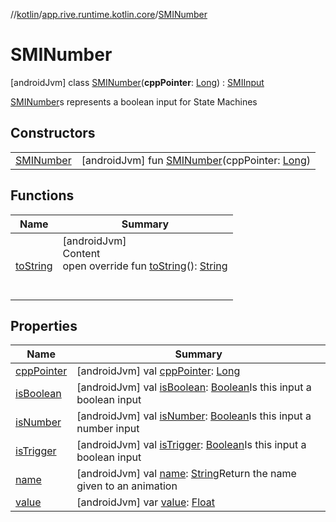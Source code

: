 //[kotlin](../../../index.md)/[app.rive.runtime.kotlin.core](../index.md)/[SMINumber](index.md)



# SMINumber  
 [androidJvm] class [SMINumber](index.md)(**cppPointer**: [Long](https://kotlinlang.org/api/latest/jvm/stdlib/kotlin/-long/index.html)) : [SMIInput](../-s-m-i-input/index.md)

[SMINumber](index.md)s represents a boolean input for State Machines

   


## Constructors  
  
| | |
|---|---|
| <a name="app.rive.runtime.kotlin.core/SMINumber/SMINumber/#kotlin.Long/PointingToDeclaration/"></a>[SMINumber](-s-m-i-number.md)| <a name="app.rive.runtime.kotlin.core/SMINumber/SMINumber/#kotlin.Long/PointingToDeclaration/"></a> [androidJvm] fun [SMINumber](-s-m-i-number.md)(cppPointer: [Long](https://kotlinlang.org/api/latest/jvm/stdlib/kotlin/-long/index.html))   <br>|


## Functions  
  
|  Name |  Summary | 
|---|---|
| <a name="app.rive.runtime.kotlin.core/SMINumber/toString/#/PointingToDeclaration/"></a>[toString](to-string.md)| <a name="app.rive.runtime.kotlin.core/SMINumber/toString/#/PointingToDeclaration/"></a>[androidJvm]  <br>Content  <br>open override fun [toString](to-string.md)(): [String](https://kotlinlang.org/api/latest/jvm/stdlib/kotlin/-string/index.html)  <br><br><br>|


## Properties  
  
|  Name |  Summary | 
|---|---|
| <a name="app.rive.runtime.kotlin.core/SMINumber/cppPointer/#/PointingToDeclaration/"></a>[cppPointer](index.md#%5Bapp.rive.runtime.kotlin.core%2FSMINumber%2FcppPointer%2F%23%2FPointingToDeclaration%2F%5D%2FProperties%2F900138717)| <a name="app.rive.runtime.kotlin.core/SMINumber/cppPointer/#/PointingToDeclaration/"></a> [androidJvm] val [cppPointer](index.md#%5Bapp.rive.runtime.kotlin.core%2FSMINumber%2FcppPointer%2F%23%2FPointingToDeclaration%2F%5D%2FProperties%2F900138717): [Long](https://kotlinlang.org/api/latest/jvm/stdlib/kotlin/-long/index.html)   <br>|
| <a name="app.rive.runtime.kotlin.core/SMINumber/isBoolean/#/PointingToDeclaration/"></a>[isBoolean](index.md#%5Bapp.rive.runtime.kotlin.core%2FSMINumber%2FisBoolean%2F%23%2FPointingToDeclaration%2F%5D%2FProperties%2F900138717)| <a name="app.rive.runtime.kotlin.core/SMINumber/isBoolean/#/PointingToDeclaration/"></a> [androidJvm] val [isBoolean](index.md#%5Bapp.rive.runtime.kotlin.core%2FSMINumber%2FisBoolean%2F%23%2FPointingToDeclaration%2F%5D%2FProperties%2F900138717): [Boolean](https://kotlinlang.org/api/latest/jvm/stdlib/kotlin/-boolean/index.html)Is this input a boolean input   <br>|
| <a name="app.rive.runtime.kotlin.core/SMINumber/isNumber/#/PointingToDeclaration/"></a>[isNumber](index.md#%5Bapp.rive.runtime.kotlin.core%2FSMINumber%2FisNumber%2F%23%2FPointingToDeclaration%2F%5D%2FProperties%2F900138717)| <a name="app.rive.runtime.kotlin.core/SMINumber/isNumber/#/PointingToDeclaration/"></a> [androidJvm] val [isNumber](index.md#%5Bapp.rive.runtime.kotlin.core%2FSMINumber%2FisNumber%2F%23%2FPointingToDeclaration%2F%5D%2FProperties%2F900138717): [Boolean](https://kotlinlang.org/api/latest/jvm/stdlib/kotlin/-boolean/index.html)Is this input a number input   <br>|
| <a name="app.rive.runtime.kotlin.core/SMINumber/isTrigger/#/PointingToDeclaration/"></a>[isTrigger](index.md#%5Bapp.rive.runtime.kotlin.core%2FSMINumber%2FisTrigger%2F%23%2FPointingToDeclaration%2F%5D%2FProperties%2F900138717)| <a name="app.rive.runtime.kotlin.core/SMINumber/isTrigger/#/PointingToDeclaration/"></a> [androidJvm] val [isTrigger](index.md#%5Bapp.rive.runtime.kotlin.core%2FSMINumber%2FisTrigger%2F%23%2FPointingToDeclaration%2F%5D%2FProperties%2F900138717): [Boolean](https://kotlinlang.org/api/latest/jvm/stdlib/kotlin/-boolean/index.html)Is this input a boolean input   <br>|
| <a name="app.rive.runtime.kotlin.core/SMINumber/name/#/PointingToDeclaration/"></a>[name](index.md#%5Bapp.rive.runtime.kotlin.core%2FSMINumber%2Fname%2F%23%2FPointingToDeclaration%2F%5D%2FProperties%2F900138717)| <a name="app.rive.runtime.kotlin.core/SMINumber/name/#/PointingToDeclaration/"></a> [androidJvm] val [name](index.md#%5Bapp.rive.runtime.kotlin.core%2FSMINumber%2Fname%2F%23%2FPointingToDeclaration%2F%5D%2FProperties%2F900138717): [String](https://kotlinlang.org/api/latest/jvm/stdlib/kotlin/-string/index.html)Return the name given to an animation   <br>|
| <a name="app.rive.runtime.kotlin.core/SMINumber/value/#/PointingToDeclaration/"></a>[value](value.md)| <a name="app.rive.runtime.kotlin.core/SMINumber/value/#/PointingToDeclaration/"></a> [androidJvm] var [value](value.md): [Float](https://kotlinlang.org/api/latest/jvm/stdlib/kotlin/-float/index.html)   <br>|

